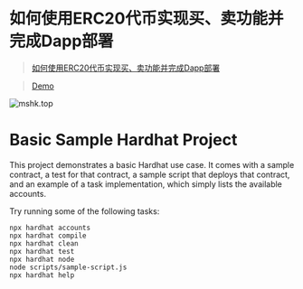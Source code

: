 # 如何使用ERC20代币实现买、卖功能并完成Dapp部署

> [如何使用ERC20代币实现买、卖功能并完成Dapp部署](https://mshk.top/2022/05/nuxt-node-ethers-hardhot-erc20-vendor/)

> [Demo](http://example.mshk.top/nuxt-chain-contracts-trade/)

![mshk.top](https://img.mshk.top/202205/20200531.gif)

# Basic Sample Hardhat Project

This project demonstrates a basic Hardhat use case. It comes with a sample contract, a test for that contract, a sample script that deploys that contract, and an example of a task implementation, which simply lists the available accounts.

Try running some of the following tasks:

```shell
npx hardhat accounts
npx hardhat compile
npx hardhat clean
npx hardhat test
npx hardhat node
node scripts/sample-script.js
npx hardhat help
```

